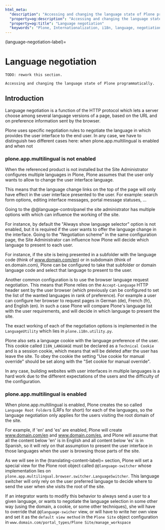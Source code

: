 ```yaml
---
html_meta:
  "description": "Accessing and changing the language state of Plone programmatically."
  "property=og:description": "Accessing and changing the language state of Plone programmatically."
  "property=og:title": "Language negotiation"
  "keywords": "Plone, Internationalization, i18n, language, negotiation, translation, localization"
---
```


(language-negotiation-label)=

# Language negotiation

```{note}
TODO: rework this section.
```

```{admonition} Description
Accessing and changing the language state of Plone programmatically.
```


## Introduction

Language negotiation is a function of the HTTP protocol which lets a server choose among several language versions of a page, based on the URL and on preference information sent by the browser.

Plone uses specific negotiation rules to negotiate the language in which provides the user interface to the end user. In any case, we have to distinguish two different cases here: when plone.app.multilingual is enabled and when not

### plone.app.multilingual is not enabled

When the referenced product is not installed but the Site Administrator configures multiple languages in Plone, Plone assumes that the user only wants to allow to change the user interface language. 

This means that the language change links on the top of the page will only have effect in the user interface presented to the user. For example: search form options, editing interface messages, portal message statuses, ...

Going to the @@language-controlpanel the site administrator has multiple options with which can influence the working of the site. 

For instance, by default the "Always show language selector" option is not enabled, but it is required if the user wants to offer the language change in the interface. Going to the "Negotiation scheme" in the same configuration page, the Site Administrator can influence how Plone will decide which language to present to each user. 

For instance, if the site is being presented in a subfolder with the language code (think of www.domain.com/en) or in subdomain (think of en.domain.com), Plone can be configured to take that subfolder or domain language code and select that language to present to the user.

Another common configuration is to use the browser language request negotiation. This means that Plone relies on the `Accept-Language` HTTP header sent by the user browser (which previously can be configured to set the list of the wanted languages in rank of preference). For example a user can configure her browser to request pages in German (de), French (fr), and English (en). In such a case Plone will compare Plone's language list with the user requirements, and will decide in which language to present the site.

The exact working of each of the negotiation options is implemented in the `LanguageUtility` which lies in `plone.i18n.utility.py`.

Plone also sets a language cookie with the language preference of the user. This cookie called `I18N_LANGUAGE` must be declared as a `Technical Cookie` and is a session cookie, which means that will be deleted after the user has leave the site. To obey the cookie the setting "Use cookie for manual override" should be set along with the "Set cookie for manual override".

In any case, building websites with user interfaces in multiple languages is a hard work due to the different expectations of the users and the difficulty of the configuration.

### plone.app.multilingual is enabled

When plone.app.multilingual is enabled, Plone creates the so called `Language Root Folder`s (LRFs for short) for each of the languages, so the language negotiation only applies for the users visiting the root domain of the site.

For example, if 'en' and 'es' are enabled, Plone will create www.domain.com/en and www.domain.com/es, and Plone will assume that all the content below 'en' is in English and all content below 'es' is in Spanish, so it will rely on that assumption to present the user interface in those languages when the user is browsing those parts of the site.

As we will see in the (translating-content-label)= section, Plone will set a special view for the Plone root object called `@@language-switcher` whose implementation lies on `plone.app.multilingual.browser.switcher.LanguageSwitcher`. This language switcher will only rely on the user preferred language to decide where to send the user when she visits the root of the site.

If an integrator wants to modify this behavior to always send a user to a given language, or wants to negotiate the language selection in some other way (using the domain, a cookie, or some other techniques), she will have to override that `@@language-swicher` view, or will have to write her own view and set it as the `default view method` in the `Plone Site` object configuration in `www.domain.com/portal_types/Plone Site/manage_workspace`


